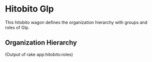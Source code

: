 # Hitobito Glp

This hitobito wagon defines the organization hierarchy with groups and roles
of Glp.


## Organization Hierarchy


(Output of rake app:hitobito:roles)
